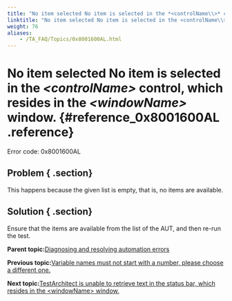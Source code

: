 ```yaml
--- 
title: "No item selected No item is selected in the *<controlName\\>* control, which resides in the *<windowName\\>* window."
linktitle: "No item selected No item is selected in the <controlName\\> control, which resides in the <windowName\\> window."
weight: 76
aliases: 
    - /TA_FAQ/Topics/0x8001600AL.html
---
```

# No item selected No item is selected in the *<controlName\>* control, which resides in the *<windowName\>* window. {#reference_0x8001600AL .reference}

Error code: 0x8001600AL

## Problem { .section}

This happens because the given list is empty, that is, no items are available.

## Solution { .section}

Ensure that the items are available from the list of the AUT, and then re-run the test.

**Parent topic:**[Diagnosing and resolving automation errors](../../TA_FAQ/Topics/faq.automation_error.html)

**Previous topic:**[Variable names must not start with a number, please choose a different one.](../../TA_FAQ/Topics/0x80016000L.html)

**Next topic:**[TestArchitect is unable to retrieve text in the status bar, which resides in the <windowName\> window.](../../TA_FAQ/Topics/0x80010502L.html)

